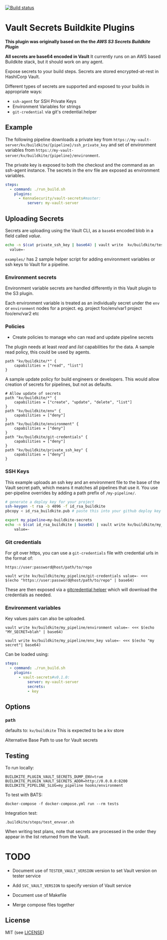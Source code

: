 [![Build status](https://badge.buildkite.com/04c3058f526f7019584f0d206996fd1ec3946c26b50edcd858.svg)](https://buildkite.com/assembly-payments/vault-secrets-buildkite-plugin)

# Vault Secrets Buildkite Plugins

__This plugin was originally based on the the *AWS S3 Secrets Buildkite Plugin*__

__All secrets are base64 encoded in Vault__
It currently runs on an AWS based Buildkite stack, but it should work on any agent.

Expose secrets to your build steps. Secrets are stored encrypted-at-rest in HashiCorp Vault.

Different types of secrets are supported and exposed to your builds in appropriate ways:

- `ssh-agent` for SSH Private Keys
- Environment Variables for strings
- `git-credential` via git's credential.helper

## Example

The following pipeline downloads a private key from `https://my-vault-server/kv/buildkite/{pipeline}/ssh_private_key` and set of environment variables from `https://my-vault-server/kv/buildkite/{pipeline}/environment`.

The private key is exposed to both the checkout and the command as an ssh-agent instance. The secrets in the env file are exposed as environment variables.

```yml
steps:
  - command: ./run_build.sh
    plugins:
      - KennaSecurity/vault-secrets#master:
          server: my-vault-server
```

## Uploading Secrets
Secrets are uploading using the Vault CLI, as a `base64` encoded blob in a field called *value*.
```sh
echo -n $(cat private_ssh_key | base64) | vault write  kv/buildkite/test-pipeline/private_ssh_key \
  value=-
```

`examples/` has 2 sample helper script for adding environment variables or ssh keys to Vault for a pipeline.

### Environment secrets
Environment variable secrets are handled differently in this Vault plugin to the S3 plugin.

Each environment variable is treated as an individually secret under the `env` or `environment` nodes for a project.
eg.
project foo/env/var1
project foo/env/var2
etc

### Policies
* Create policies to manage who can read and update pipeline secrets

The plugin needs at least *read* and *list* capabilities for the data.
A sample read policy, this could be used by agents.
```
path "kv/buildkite/*" {
    capabilities = ["read", "list"]
}
```

A sample update policy for build engineers or developers.
This would allow creation of secrets for pipelines, but not as defaults.
```
# Allow update of secrets
path "kv/buildkite/*" {
    capabilities = ["create", "update", "delete", "list"]
}
path "kv/buildkite/env" {
    capabilities = ["deny"]
}
path "kv/buildkite/environment" {
    capabilities = ["deny"]
}
path "kv/buildkite/git-credentials" {
    capabilities = ["deny"]
}
path "kv/buildkite/private_ssh_key" {
    capabilities = ["deny"]
}
```

### SSH Keys

This example uploads an ssh key and an environment file to the base of the Vault secret path, which means it matches all pipelines that use it. You use per-pipeline overrides by adding a path prefix of `/my-pipeline/`.

```bash
# generate a deploy key for your project
ssh-keygen -t rsa -b 4096 -f id_rsa_buildkite
pbcopy < id_rsa_buildkite.pub # paste this into your github deploy key

export my_pipeline=my-buildkite-secrets
echo -n $(cat id_rsa_buildkite | base64) | vault write kv/buildkite/my_pipeline/private_ssh_key \
    value=-
```

### Git credentials

For git over https, you can use a `git-credentials` file with credential urls in the format of:

```
https://user:password@host/path/to/repo
```

```
vault write kv/buildkite/my_pipeline/git-credentials value=- <<< $(echo "https://user:password@host/path/to/repo" | base64)
```

These are then exposed via a [gitcredential helper](https://git-scm.com/docs/gitcredentials) which will download the
credentials as needed.

### Environment variables

Key values pairs can also be uploaded.

```
vault write kv/buildkite/my_pipeline/environment value=- <<< $(echo "MY_SECRET=blah" | base64)
```

```
vault write kv/buildkite/my_pipeline/env_key value=- <<< $(echo "my secret"| base64)
```
Can be loaded using:
```yml
steps:
  - command: ./run_build.sh
    plugins:
      - vault-secrets#v0.1.0:
          server: my-vault-server
          secrets:
          - key
```
## Options

### `path`
defaults to: `kv/buildkite`
This is expected to be a kv store

Alternative Base Path to use for Vault secrets

## Testing
To run locally:
```
BUILDKITE_PLUGIN_VAULT_SECRETS_DUMP_ENV=true BUILDKITE_PLUGIN_VAULT_SECRETS_ADDR=http://0.0.0.0:8200 BUILDKITE_PIPELINE_SLUG=my_pipeline hooks/environment
```

To test with BATS:
```
docker-compose -f docker-compose.yml run --rm tests
```

Integration test:
```
.buildkite/steps/test_envvar.sh
```

When writing test plans, note that secrets are processed in the order they appear in the list returned from the Vault.

# TODO
* Document use of `TESTER_VAULT_VERSION` version to set Vault version on tester service
* Add `SVC_VAULT_VERSION` to specify version of Vault service
* Document use of Makefile

* Merge compose files together

## License

MIT (see [LICENSE](LICENSE))
